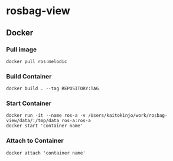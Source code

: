 # rosbag-view

## Docker

### Pull image  
`docker pull ros:melodic`

### Build Container  
`docker build . --tag REPOSITORY:TAG`

### Start Container  
`docker run -it --name ros-a -v /Users/kaitokinjo/work/rosbag-view/data/:/tmp/data ros-a:ros-a`  
`docker start 'container name'`

### Attach to Container  
`docker attach 'container name'`